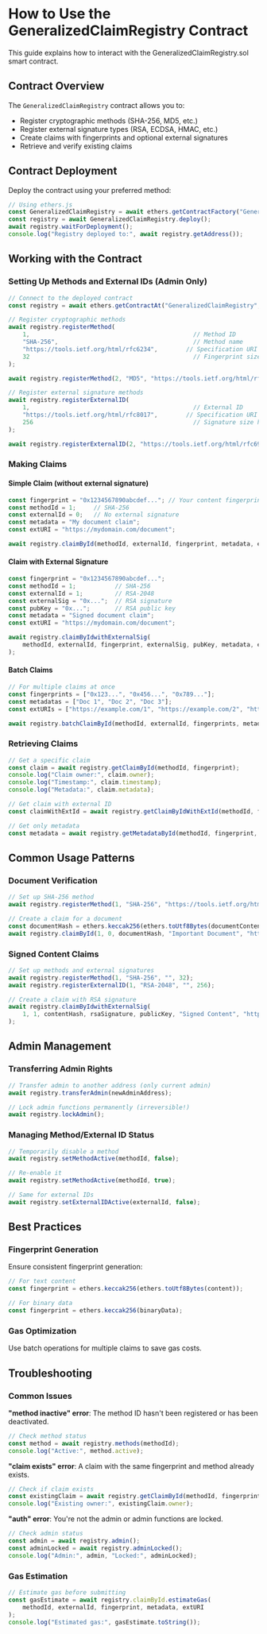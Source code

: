 # How to Use the GeneralizedClaimRegistry Contract

This guide explains how to interact with the GeneralizedClaimRegistry.sol smart contract.

## Contract Overview

The `GeneralizedClaimRegistry` contract allows you to:
- Register cryptographic methods (SHA-256, MD5, etc.)
- Register external signature types (RSA, ECDSA, HMAC, etc.)  
- Create claims with fingerprints and optional external signatures
- Retrieve and verify existing claims

## Contract Deployment

Deploy the contract using your preferred method:

```javascript
// Using ethers.js
const GeneralizedClaimRegistry = await ethers.getContractFactory("GeneralizedClaimRegistry");
const registry = await GeneralizedClaimRegistry.deploy();
await registry.waitForDeployment();
console.log("Registry deployed to:", await registry.getAddress());
```

## Working with the Contract

### Setting Up Methods and External IDs (Admin Only)

```javascript
// Connect to the deployed contract
const registry = await ethers.getContractAt("GeneralizedClaimRegistry", registryAddress);

// Register cryptographic methods
await registry.registerMethod(
    1,                                              // Method ID
    "SHA-256",                                      // Method name
    "https://tools.ietf.org/html/rfc6234",        // Specification URI
    32                                              // Fingerprint size in bytes
);

await registry.registerMethod(2, "MD5", "https://tools.ietf.org/html/rfc1321", 16);

// Register external signature methods
await registry.registerExternalID(
    1,                                              // External ID
    "https://tools.ietf.org/html/rfc8017",        // Specification URI
    256                                             // Signature size hint (0 = variable)
);

await registry.registerExternalID(2, "https://tools.ietf.org/html/rfc6979", 64);
```

### Making Claims

#### Simple Claim (without external signature)
```javascript
const fingerprint = "0x1234567890abcdef..."; // Your content fingerprint
const methodId = 1;     // SHA-256
const externalId = 0;   // No external signature
const metadata = "My document claim";
const extURI = "https://mydomain.com/document";

await registry.claimById(methodId, externalId, fingerprint, metadata, extURI);
```

#### Claim with External Signature
```javascript
const fingerprint = "0x1234567890abcdef...";
const methodId = 1;           // SHA-256
const externalId = 1;         // RSA-2048
const externalSig = "0x...";  // RSA signature
const pubKey = "0x...";       // RSA public key
const metadata = "Signed document claim";
const extURI = "https://mydomain.com/document";

await registry.claimByIdwithExternalSig(
    methodId, externalId, fingerprint, externalSig, pubKey, metadata, extURI
);
```

#### Batch Claims
```javascript
// For multiple claims at once
const fingerprints = ["0x123...", "0x456...", "0x789..."];
const metadatas = ["Doc 1", "Doc 2", "Doc 3"];
const extURIs = ["https://example.com/1", "https://example.com/2", "https://example.com/3"];

await registry.batchClaimById(methodId, externalId, fingerprints, metadatas, extURIs);
```

### Retrieving Claims

```javascript
// Get a specific claim
const claim = await registry.getClaimById(methodId, fingerprint);
console.log("Claim owner:", claim.owner);
console.log("Timestamp:", claim.timestamp);
console.log("Metadata:", claim.metadata);

// Get claim with external ID
const claimWithExtId = await registry.getClaimByIdWithExtId(methodId, fingerprint, externalId);

// Get only metadata
const metadata = await registry.getMetadataById(methodId, fingerprint, externalId);
```

## Common Usage Patterns

### Document Verification
```javascript
// Set up SHA-256 method
await registry.registerMethod(1, "SHA-256", "https://tools.ietf.org/html/rfc6234", 32);

// Create a claim for a document
const documentHash = ethers.keccak256(ethers.toUtf8Bytes(documentContent));
await registry.claimById(1, 0, documentHash, "Important Document", "https://example.com/doc");
```

### Signed Content Claims
```javascript
// Set up methods and external signatures
await registry.registerMethod(1, "SHA-256", "", 32);
await registry.registerExternalID(1, "RSA-2048", "", 256);

// Create a claim with RSA signature
await registry.claimByIdwithExternalSig(
    1, 1, contentHash, rsaSignature, publicKey, "Signed Content", "https://example.com"
);
```

## Admin Management

### Transferring Admin Rights
```javascript
// Transfer admin to another address (only current admin)
await registry.transferAdmin(newAdminAddress);

// Lock admin functions permanently (irreversible!)
await registry.lockAdmin();
```

### Managing Method/External ID Status
```javascript
// Temporarily disable a method
await registry.setMethodActive(methodId, false);

// Re-enable it
await registry.setMethodActive(methodId, true);

// Same for external IDs
await registry.setExternalIDActive(externalId, false);
```

## Best Practices

### Fingerprint Generation
Ensure consistent fingerprint generation:
```javascript
// For text content
const fingerprint = ethers.keccak256(ethers.toUtf8Bytes(content));

// For binary data
const fingerprint = ethers.keccak256(binaryData);
```

### Gas Optimization
Use batch operations for multiple claims to save gas costs.

## Troubleshooting

### Common Issues

**"method inactive" error**: The method ID hasn't been registered or has been deactivated.
```javascript
// Check method status
const method = await registry.methods(methodId);
console.log("Active:", method.active);
```

**"claim exists" error**: A claim with the same fingerprint and method already exists.
```javascript
// Check if claim exists
const existingClaim = await registry.getClaimById(methodId, fingerprint);
console.log("Existing owner:", existingClaim.owner);
```

**"auth" error**: You're not the admin or admin functions are locked.
```javascript
// Check admin status
const admin = await registry.admin();
const adminLocked = await registry.adminLocked();
console.log("Admin:", admin, "Locked:", adminLocked);
```

### Gas Estimation
```javascript
// Estimate gas before submitting
const gasEstimate = await registry.claimById.estimateGas(
    methodId, externalId, fingerprint, metadata, extURI
);
console.log("Estimated gas:", gasEstimate.toString());
```